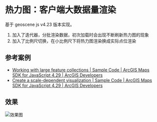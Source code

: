 # 热力图：客户端大数据量渲染

基于 geoscene js v4.23 版本实现。

1. 加入了迭代器，分批渲染数据，初次加载时会出现不断刷新热力图的现象
2. 加入了比例尺切换，在小比例尺下将热力图渲染换成实际点位渲染

## 参考案例

- [Working with large feature collections | Sample Code | ArcGIS Maps SDK for JavaScript 4.29 | ArcGIS Developers](https://developers.arcgis.com/javascript/latest/sample-code/layers-featurelayer-large-collection/)
- [Create a scale-dependent visualization | Sample Code | ArcGIS Maps SDK for JavaScript 4.29 | ArcGIS Developers](https://developers.arcgis.com/javascript/latest/sample-code/visualization-heatmap-scale/)

## 效果

![效果图](./images/demo.gif)
